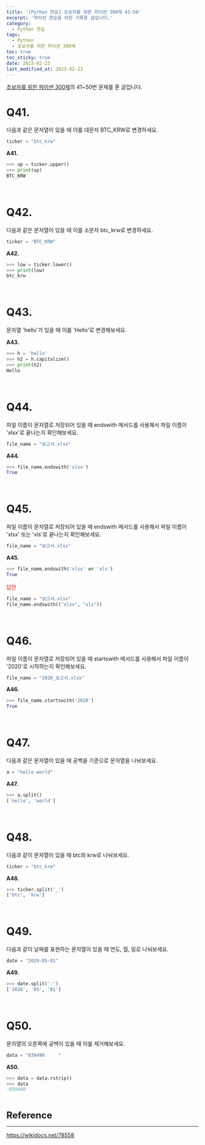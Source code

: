 ```yaml
---
title: '[Python 연습] 초보자를 위한 파이썬 300제 41~50'
excerpt: '파이썬 연습을 위한 기록용 글입니다.'
category:
  - Python 연습
tags:
  - Python
  - 초보자를 위한 파이썬 300제
toc: true
toc_sticky: true
date: 2023-02-23
last_modified_at: 2023-02-23
---
```


[초보자를 위한 파이썬 300제](https://wikidocs.net/7014)의 41~50번 문제를 푼 글입니다.

# Q41. 
다음과 같은 문자열이 있을 때 이를 대문자 BTC_KRW로 변경하세요.
```python
ticker = "btc_krw"
```

**A41.** 
```python
>>> up = ticker.upper()
>>> print(up)
BTC_KRW
```

<br>

# Q42. 
다음과 같은 문자열이 있을 때 이를 소문자 btc_krw로 변경하세요.
```python
ticker = "BTC_KRW"
```

**A42.** 
```python
>>> low = ticker.lower()
>>> print(low)
btc_krw
```

<br>

# Q43. 
문자열 'hello'가 있을 때 이를 'Hello'로 변경해보세요.

**A43.** 
```python
>>> h = 'hello'
>>> h2 = h.capitalize()
>>> print(h2)
Hello
```

<br>

# Q44. 
파일 이름이 문자열로 저장되어 있을 때 endswith 메서드를 사용해서 파일 이름이 'xlsx'로 끝나는지 확인해보세요.
```python
file_name = "보고서.xlsx"
```

**A44.** 
```python
>>> file_name.endswith('xlsx')
True
```
<br>

# Q45. 
파일 이름이 문자열로 저장되어 있을 때 endswith 메서드를 사용해서 파일 이름이 'xlsx' 또는 'xls'로 끝나는지 확인해보세요.

```python
file_name = "보고서.xlsx"
```

**A45.**  
```python
>>> file_name.endswith('xlsx' or 'xls')
True
```

<span style='color:red' >
답안
</span>

```python
file_name = "보고서.xlsx"
file_name.endswith(("xlsx", "xls"))
```
<br>

# Q46. 
파일 이름이 문자열로 저장되어 있을 때 startswith 메서드를 사용해서 파일 이름이 '2020'로 시작하는지 확인해보세요.
```python
file_name = "2020_보고서.xlsx"
```

**A46.**
```python
>>> file_name.startswith('2020')
True
```

<br>

# Q47. 
다음과 같은 문자열이 있을 때 공백을 기준으로 문자열을 나눠보세요.
```python
a = "hello world"
```

**A47.**  
```python
>>> a.split()
['hello', 'world']
```

<br>

# Q48. 
다음과 같이 문자열이 있을 때 btc와 krw로 나눠보세요.
```python
ticker = "btc_krw"
```

**A48.**
```python
>>> ticker.split('_')
['btc', 'krw']
```

<br>

# Q49. 
다음과 같이 날짜를 표현하는 문자열이 있을 때 연도, 월, 일로 나눠보세요.
```python
date = "2020-05-01"
```


**A49.**
```python
>>> date.split('-')
['2020', '05', '01']
```


<br>

# Q50. 
문자열의 오른쪽에 공백이 있을 때 이를 제거해보세요.
```python
data = "039490     "
```

**A50.**
```python
>>> data = data.rstrip()
>>> data
'039490'
```

<br>

<span style='font-size:18pt'>**Reference**</span> 

------------

<https://wikidocs.net/78558>